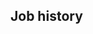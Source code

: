 <!-- Copyright (C) 2023  Kevin Sandom -->
<!-- # Get rid of hyphenation on line breaks. -->
<!-- do include src/header/exampleHeaderNoHyphenation.md -->
<!-- do include src/intro/exampleLongIntro.md -->
<!-- do include src/util/pageBreak.md -->

## Job history
<!-- do forEach src/jobHistory/jobs include src/jobHistory/exampleDynamicFull.md -->
<!-- do include src/util/pageBreak.md -->
<!-- do include src/keySkills/exampleKeySkills.md -->
